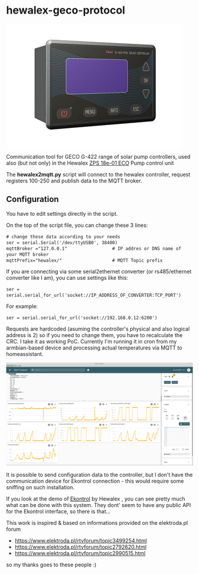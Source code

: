 # hewalex-geco-protocol
![G422](docs/g422-p07.jpeg)

Communication tool for GECO G-422 range of solar pump controllers, used also (but not only) in the Hewalex [ZPS 18e-01 ECO](https://www.hewalex.eu/en/offer/pump-groups-and-expansion-vessels/zps-18e-01-eco-pump-and-control-unit.html) Pump control unit

The **hewalex2mqtt.py** script will connect to the hewalex controller, request registers 100-250 and publish data to the MQTT broker.
## Configuration
You have to edit settings directly in the script.

On the top of the script file, you can change these 3 lines:

```
# change these data according to your needs
ser = serial.Serial('/dev/ttyUSB0', 38400)
mqttBroker ="127.0.0.1" 				# IP addres or DNS name of your MQTT broker
mqttPrefix="hewalex/"					# MQTT Topic prefix 
```
If you are connecting via some serial2ethernet converter (or rs485/ethernet converter like I am), you can use settings like this:
```
ser = serial.serial_for_url('socket://IP_ADDRESS_OF_CONVERTER:TCP_PORT')
```
For example:
```
ser = serial.serial_for_url('socket://192.168.0.12:6200')
```

Requests are hardcoded (asuming the controller's physical and also logical address is 2) so if you need to change them, you have to recalculate the CRC. 
I take it as working PoC. Currently I'm running it in cron from my armbian-based device and processing actual temperatures via MQTT to homeassistant.

![mqtt](docs/mqtt.png)

It is possible to send configuration data to the controller, but I don't have the communication device for Ekontrol connection - this would require some sniffing on such installation. 

If you look at the demo of [Ekontrol](https://ekontrol.pl/en/33570/scheme/) by Hewalex , you can see pretty much what can be done with this system. They dont' seem to have any public API for the Ekontrol interface, so there is that...

This work is inspired & based on informations provided on the elektroda.pl forum 
- https://www.elektroda.pl/rtvforum/topic3499254.html
- https://www.elektroda.pl/rtvforum/topic2792620.html
- https://www.elektroda.pl/rtvforum/topic2990515.html

so my thanks goes to these people :)
